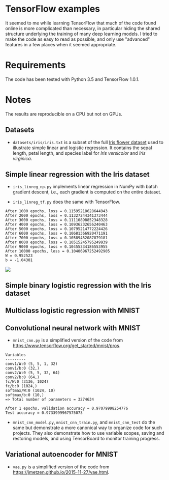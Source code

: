 # TensorFlow examples

It seemed to me while learning TensorFlow that much of the code found online is more complicated than necessary, in particular hiding the shared structure underlying the training of many deep learning models. I tried to make the code as easy to read as possible, and only use "advanced" features in a few places when it seemed appropriate.

# Requirements

The code has been tested with Python 3.5 and TensorFlow 1.0.1.

# Notes

The results are reproducible on a CPU but not on GPUs.

## Datasets

* `datasets/iris/iris.txt` is a subset of the full [Iris flower dataset](https://archive.ics.uci.edu/ml/datasets/Iris) used to illustrate simple linear and logistic regression. It contains the sepal length, petal length, and species label for _Iris versicolor_ and _Iris virginica_.

## Simple linear regression with the Iris dataset

* `iris_linreg_np.py` implements linear regression in NumPy with batch gradient descent, i.e., each gradient is computed on the entire dataset.

* `iris_linreg_tf.py` does the same with TensorFlow.

```
After 1000 epochs, loss = 0.11595218628644943
After 2000 epochs, loss = 0.11327244341373444
After 3000 epochs, loss = 0.11110898852348328
After 4000 epochs, loss = 0.10936232656240463
After 5000 epochs, loss = 0.10795214772224426
After 6000 epochs, loss = 0.10681366920471191
After 7000 epochs, loss = 0.10589452087879181
After 8000 epochs, loss = 0.10515245795249939
After 9000 epochs, loss = 0.10455334186553955
After 10000 epochs, loss = 0.10406967252492905
W = 0.952523
b = -1.04301
```

![](https://github.com/frsong/tf-examples/blob/master/figs/iris_linreg_tf.png)

## Simple binary logistic regression with the Iris dataset

## Multiclass logistic regression with MNIST

## Convolutional neural network with MNIST

* `mnist_cnn.py` is a simplified version of the code from https://www.tensorflow.org/get_started/mnist/pros.

```
Variables
---------
conv1/W:0 (5, 5, 1, 32)
conv1/b:0 (32,)
conv2/W:0 (5, 5, 32, 64)
conv2/b:0 (64,)
fc/W:0 (3136, 1024)
fc/b:0 (1024,)
softmax/W:0 (1024, 10)
softmax/b:0 (10,)
=> Total number of parameters = 3274634

After 1 epochs, validation accuracy = 0.97079998254776
Test accuracy = 0.9733999967575073
```

* `mnist_cnn_model.py`, `mnist_cnn_train.py`, and `mnist_cnn_test` do the same but demonstrate a more canonical way to organize code for such projects. They also demonstrate how to use variable scopes, saving and restoring models, and using TensorBoard to monitor training progress.

## Variational autoencoder for MNIST

* `vae.py` is a simplified version of the code from https://jmetzen.github.io/2015-11-27/vae.html.
